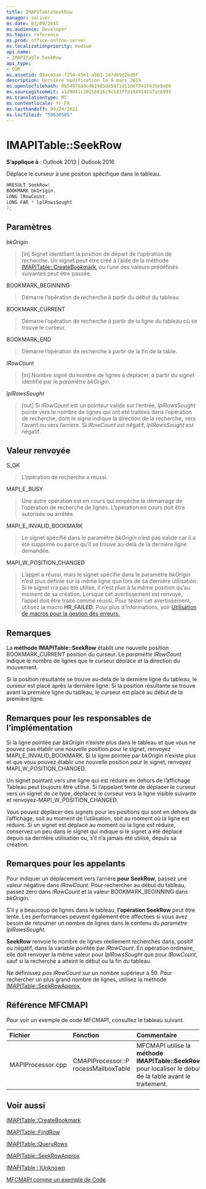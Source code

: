 ```yaml
---
title: IMAPITableSeekRow
manager: soliver
ms.date: 03/09/2015
ms.audience: Developer
ms.topic: reference
ms.prod: office-online-server
ms.localizationpriority: medium
api_name:
- IMAPITable.SeekRow
api_type:
- COM
ms.assetid: 93ac63ae-f254-45e1-a9b1-347d69d2ed9f
description: Dernière modification le 9 mars 2015
ms.openlocfilehash: 0b54979a9cd61985de58f1d11ddf741f435e8a60
ms.sourcegitcommit: a1d9041c20256616c9c183f7d1049142a7ac6991
ms.translationtype: MT
ms.contentlocale: fr-FR
ms.lasthandoff: 09/24/2021
ms.locfileid: "59630585"
---
```

# <a name="imapitableseekrow"></a>IMAPITable::SeekRow

  
  
**S’applique à** : Outlook 2013 | Outlook 2016 
  
Déplace le curseur à une position spécifique dans le tableau.
  
```cpp
HRESULT SeekRow(
BOOKMARK bkOrigin,
LONG lRowCount,
LONG FAR * lplRowsSought
);
```

## <a name="parameters"></a>Paramètres

 _bkOrigin_
  
> [in] Signet identifiant la position de départ de l’opération de recherche. Un signet peut être créé à l’aide de la méthode [IMAPITable::CreateBookmark,](imapitable-createbookmark.md) ou l’une des valeurs prédéfinës suivantes peut être passée. 
    
BOOKMARK_BEGINNING 
  
> Démarre l’opération de recherche à partir du début du tableau. 
    
BOOKMARK_CURRENT 
  
> Démarre l’opération de recherche à partir de la ligne du tableau où se trouve le curseur. 
    
BOOKMARK_END 
  
> Démarre l’opération de recherche à partir de la fin de la table. 
    
 _lRowCount_
  
> [in] Nombre signé du nombre de lignes à déplacer, à partir du signet identifié par le _paramètre bkOrigin._ 
    
 _lplRowsSought_
  
> [out] Si  _lRowCount_ est un pointeur valide sur l’entrée,  _lplRowsSought_ pointe vers le nombre de lignes qui ont été traitées dans l’opération de recherche, dont le signe indique la direction de la recherche, vers l’avant ou vers l’arrière. Si  _lRowCount est_ négatif,  _lplRowsSought_ est négatif. 
    
## <a name="return-value"></a>Valeur renvoyée

S_OK 
  
> L’opération de recherche a réussi.
    
MAPI_E_BUSY 
  
> Une autre opération est en cours qui empêche le démarrage de l’opération de recherche de lignes. L’opération en cours doit être autorisée ou arrêtée.
    
MAPI_E_INVALID_BOOKMARK 
  
> Le signet spécifié dans le paramètre  _bkOrigin_ n’est pas valide car il a été supprimé ou parce qu’il se trouve au-delà de la dernière ligne demandée. 
    
MAPI_W_POSITION_CHANGED 
  
> L’appel a réussi, mais le signet spécifié dans le paramètre  _bkOrigin_ n’est plus définie sur la même ligne que lors de sa dernière utilisation. Si le signet n’a pas été utilisé, il n’est plus à la même position qu’au moment de sa création. Lorsque cet avertissement est renvoyé, l’appel doit être traité comme réussi. Pour tester cet avertissement, utilisez la macro **HR_FAILED.** Pour plus d’informations, voir [Utilisation de macros pour la gestion des erreurs.](using-macros-for-error-handling.md)
    
## <a name="remarks"></a>Remarques

La **méthode IMAPITable::SeekRow** établit une nouvelle position BOOKMARK_CURRENT position du curseur. Le  _paramètre lRowCount_ indique le nombre de lignes que le curseur déplace et la direction du mouvement. 
  
Si la position résultante se trouve au-delà de la dernière ligne du tableau, le curseur est placé après la dernière ligne. Si la position résultante se trouve avant la première ligne du tableau, le curseur est placé au début de la première ligne. 
  
## <a name="notes-to-implementers"></a>Remarques pour les responsables de l’implémentation

Si la ligne pointée par  _bkOrigin_ n’existe plus dans le tableau et que vous ne pouvez pas établir une nouvelle position pour le signet, renvoyez MAPI_E_INVALID_BOOKMARK. Si la ligne pointée par  _bkOrigin_ n’existe plus et que vous pouvez établir une nouvelle position pour le signet, renvoyez MAPI_W_POSITION_CHANGED. 
  
Un signet pointant vers une ligne qui est réduire en dehors de l’affichage Tableau peut toujours être utilisé. Si l’appelant tente de déplacer le curseur vers un signet de ce type, déplacez le curseur vers la ligne visible suivante et renvoyez-MAPI_W_POSITION_CHANGED. 
  
Vous pouvez déplacer des signets pour les positions qui sont en dehors de l’affichage, soit au moment de l’utilisation, soit au moment où la ligne est réduire. Si un signet est déplacé au moment où la ligne est réduire, conservez un peu dans le signet qui indique si le signet a été déplacé depuis sa dernière utilisation ou, s’il n’a jamais été utilisé, depuis sa création.
  
## <a name="notes-to-callers"></a>Remarques pour les appelants

Pour indiquer un déplacement vers l’arrière **pour SeekRow**, passez une valeur négative dans  _lRowCount_. Pour rechercher au début du tableau, passez zéro dans  _lRowCount_ et la valeur BOOKMARK_BEGINNING dans  _bkOrigin_. 
  
S’il y a beaucoup de lignes dans le tableau, **l’opération SeekRow** peut être lente. Les performances peuvent également être affectées si vous avez besoin de retourner un nombre de lignes dans le contenu du _paramètre lplRowsSought._ 
  
 **SeekRow** renvoie le nombre de lignes réellement recherchés dans, positif ou négatif, dans la variable pointée par  _lRowCount_. En opération ordinaire, elle doit renvoyer la même valeur pour  _lplRowsSought_ que pour  _lRowCount_, sauf si la recherche a atteint le début ou la fin du tableau. 
  
Ne définissez  _pas lRowCount_ sur un nombre supérieur à 50. Pour rechercher un plus grand nombre de lignes, utilisez la méthode [IMAPITable::SeekRowApprox.](imapitable-seekrowapprox.md) 
  
## <a name="mfcmapi-reference"></a>Référence MFCMAPI

Pour voir un exemple de code MFCMAPI, consultez le tableau suivant.
  
|**Fichier**|**Fonction**|**Commentaire**|
|:-----|:-----|:-----|
|MAPIProcessor.cpp  <br/> |CMAPIProcessor::P rocessMailboxTable  <br/> |MFCMAPI utilise la **méthode IMAPITable::SeekRow** pour localiser le début de la table avant le traitement.  <br/> |
   
## <a name="see-also"></a>Voir aussi



[IMAPITable::CreateBookmark](imapitable-createbookmark.md)
  
[IMAPITable::FindRow](imapitable-findrow.md)
  
[IMAPITable::QueryRows](imapitable-queryrows.md)
  
[IMAPITable::SeekRowApprox](imapitable-seekrowapprox.md)
  
[IMAPITable : IUnknown](imapitableiunknown.md)


[MFCMAPI comme un exemple de Code](mfcmapi-as-a-code-sample.md)

